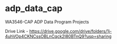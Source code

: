 # adp_data_cap
WA3546-CAP ADP Data Program Projects


Drive Link - 
https://drive.google.com/drive/folders/1j-4uhVOp4CKNCssOBLnCqck2I80BTnQ9?usp=sharing
